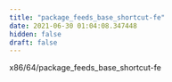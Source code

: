 ```yaml
---
title: "package_feeds_base_shortcut-fe"
date: 2021-06-30 01:04:08.347448
hidden: false
draft: false
---
```


x86/64/package_feeds_base_shortcut-fe

